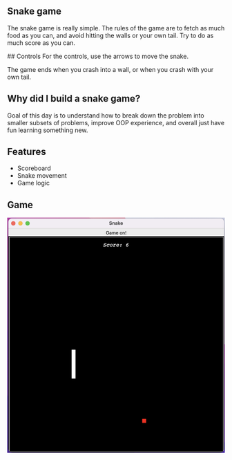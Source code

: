 ## Snake game

The snake game is really simple. The rules of the game are to fetch as much food as you can, and avoid hitting the walls or your own tail. Try to do as much score as you can. 

## Controls 
For the controls, use the arrows to move the snake. 

The game ends when you crash into a wall, or when you crash with your own tail.

## Why did I build a snake game?

Goal of this day is to understand how to break down the problem into smaller subsets of problems, improve OOP experience, and overall just have fun learning something new.

## Features

* Scoreboard
* Snake movement
* Game logic

## Game
![alt text](https://github.com/dbgoytia/algorithms/blob/0baa174b044341f2d077ea63ce89fbbb6a4ef78e/pro-bootcamp/021_snake_game/snake.png?raw=true)